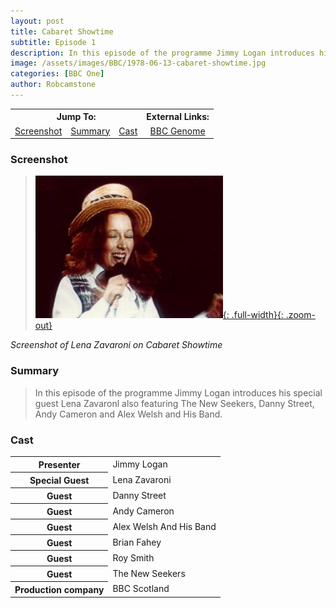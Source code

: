 ```yaml
---
layout: post
title: Cabaret Showtime
subtitle: Episode 1
description: In this episode of the programme Jimmy Logan introduces his special guest Lena Zavaronl also featuring The New Seekers, Danny Street, Andy Cameron and Alex Welsh and His Band.
image: /assets/images/BBC/1978-06-13-cabaret-showtime.jpg
categories: [BBC One]
author: Robcamstone
---
```


<table>
<tr align="center">
<th colspan="3">Jump To:</th>
<th>External Links:</th>
</tr>

<tr align="center">
<td><a href="#screenshot">Screenshot</a></td>
<td><a href="#summary">Summary</a></td>
<td><a href="#cast">Cast</a></td>
<td><a href="https://genome.ch.bbc.co.uk/schedules/bbcone/london/1978-06-13#at-22.10">BBC Genome</a></td>
</tr>
</table>

### Screenshot
> [![Screenshot of Lena Zavaroni on Cabaret Showtime, 13 June 1978](/assets/images/BBC/1978-06-13-cabaret-showtime.jpg){: .full-width}{: .zoom-out}](/assets/images/BBC/1978-06-13-cabaret-showtime.jpg)

<cite>Screenshot of Lena Zavaroni on Cabaret Showtime</cite>

### Summary
> In this episode of the programme Jimmy Logan introduces his special guest Lena Zavaronl also featuring The New Seekers, Danny Street, Andy Cameron and Alex Welsh and His Band.

### Cast
<table>
<tr><th>Presenter</th><td>Jimmy Logan</td></tr>
<tr><th>Special Guest</th><td>Lena Zavaroni</td></tr>
<tr><th>Guest</th><td>Danny Street</td></tr>
<tr><th>Guest</th><td>Andy Cameron</td></tr>
<tr><th>Guest</th><td>Alex Welsh And His Band</td></tr>
<tr><th>Guest</th><td>Brian Fahey</td></tr>
<tr><th>Guest</th><td>Roy Smith</td></tr>
<tr><th>Guest</th><td>The New Seekers</td></tr>
<tr><th>Production company</th><td>BBC Scotland</td></tr>
</table>

